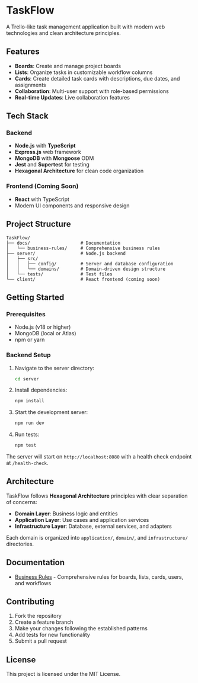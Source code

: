 # TaskFlow

A Trello-like task management application built with modern web technologies and clean architecture principles.

## Features

- **Boards**: Create and manage project boards
- **Lists**: Organize tasks in customizable workflow columns
- **Cards**: Create detailed task cards with descriptions, due dates, and assignments
- **Collaboration**: Multi-user support with role-based permissions
- **Real-time Updates**: Live collaboration features

## Tech Stack

### Backend
- **Node.js** with **TypeScript**
- **Express.js** web framework
- **MongoDB** with **Mongoose** ODM
- **Jest** and **Supertest** for testing
- **Hexagonal Architecture** for clean code organization

### Frontend (Coming Soon)
- **React** with TypeScript
- Modern UI components and responsive design

## Project Structure

```
TaskFlow/
├── docs/                   # Documentation
│   └── business-rules/     # Comprehensive business rules
├── server/                 # Node.js backend
│   ├── src/
│   │   ├── config/         # Server and database configuration
│   │   └── domains/        # Domain-driven design structure
│   └── tests/              # Test files
└── client/                 # React frontend (coming soon)
```

## Getting Started

### Prerequisites
- Node.js (v18 or higher)
- MongoDB (local or Atlas)
- npm or yarn

### Backend Setup

1. Navigate to the server directory:
   ```bash
   cd server
   ```

2. Install dependencies:
   ```bash
   npm install
   ```

3. Start the development server:
   ```bash
   npm run dev
   ```

4. Run tests:
   ```bash
   npm test
   ```

The server will start on `http://localhost:8080` with a health check endpoint at `/health-check`.

## Architecture

TaskFlow follows **Hexagonal Architecture** principles with clear separation of concerns:

- **Domain Layer**: Business logic and entities
- **Application Layer**: Use cases and application services  
- **Infrastructure Layer**: Database, external services, and adapters

Each domain is organized into `application/`, `domain/`, and `infrastructure/` directories.

## Documentation

- [Business Rules](./docs/business-rules/) - Comprehensive rules for boards, lists, cards, users, and workflows

## Contributing

1. Fork the repository
2. Create a feature branch
3. Make your changes following the established patterns
4. Add tests for new functionality
5. Submit a pull request

## License

This project is licensed under the MIT License.
